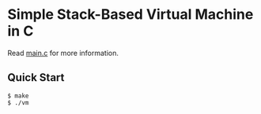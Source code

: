 # Simple Stack-Based Virtual Machine in C

Read [main.c](./main.c) for more information.

## Quick Start

```console
$ make
$ ./vm
```
